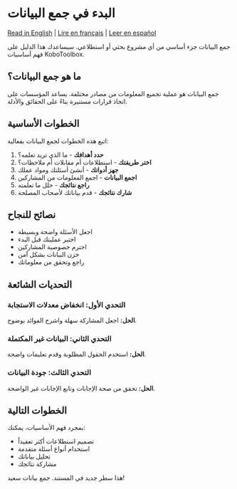 # البدء في جمع البيانات
<a href="../test_simple.html">Read in English</a> | <a href="../fr/test_simple.html">Lire en français</a> | <a href="../es/test_simple.html">Leer en español</a>

جمع البيانات جزء أساسي من أي مشروع بحثي أو استطلاعي. سيساعدك هذا الدليل على فهم أساسيات KoboToolbox.

## ما هو جمع البيانات؟

جمع البيانات هو عملية تجميع المعلومات من مصادر مختلفة. يساعد المؤسسات على اتخاذ قرارات مستنيرة بناءً على الحقائق والأدلة.

## الخطوات الأساسية

اتبع هذه الخطوات لجمع البيانات بفعالية:

1. **حدد أهدافك** - ما الذي تريد تعلمه؟
2. **اختر طريقتك** - استطلاعات أم مقابلات أم ملاحظات؟
3. **جهز أدواتك** - أنشئ أسئلتك ومواد عملك
4. **اجمع البيانات** - اجمع المعلومات من المشاركين
5. **راجع نتائجك** - حلل ما تعلمته
6. **شارك نتائجك** - قدم بياناتك لأصحاب المصلحة

## نصائح للنجاح

- اجعل الأسئلة واضحة وبسيطة
- اختبر عمليتك قبل البدء
- احترم خصوصية المشاركين
- خزن البيانات بشكل آمن
- راجع وتحقق من معلوماتك

## التحديات الشائعة

### التحدي الأول: انخفاض معدلات الاستجابة
**الحل:** اجعل المشاركة سهلة واشرح الفوائد بوضوح.

### التحدي الثاني: البيانات غير المكتملة
**الحل:** استخدم الحقول المطلوبة وقدم تعليمات واضحة.

### التحدي الثالث: جودة البيانات
**الحل:** تحقق من صحة الإجابات وتابع الإجابات غير الواضحة.

## الخطوات التالية

بمجرد فهم الأساسيات، يمكنك:
- تصميم استطلاعات أكثر تعقيداً
- استخدام أنواع أسئلة متقدمة
- تحليل بياناتك
- مشاركة نتائجك

هذا سطر جديد في المستند. جمع بيانات سعيد!